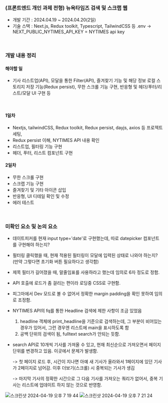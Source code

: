 ### (프론트엔드 개인 과제 전형) 뉴욕타임즈 검색 및 스크랩 웹

- 개발 기간 : 2024.04.19 ~ 2024.04.20(2일)
- 기술 스택 : Next.js, Redux toolkit, Typescript, TailwindCSS 등
.env -> NEXT_PUBLIC_NYTIMES_API_KEY = NYTIMES api key
<br/>


### 개발 내용 정리

#### 해야할 일 
- 기사 리스트업(API), 모달을 통한 Filter(API), 즐겨찾기 기능 및 해당 정보 로컬 스토리지 저장 기능(Redux persist), 무한 스크롤 기능 구현, 반응형 및 헤더/푸터/리스트/모달 UI 구현 등
<br/>

#### 1일차
- Nextjs, tailwindCSS, Redux toolkit, Redux persist, dayjs, axios 등 프로젝트 세팅,
- Redux persist 이해, NYTIMES API 내용 확인
- 리스트업, 필터링 기능 구현
- 헤더, 푸터, 리스트 컴포넌트 구현

#### 2일차
- 무한 스크롤 구현
- 스크랩 기능 구현
- 즐겨찾기 및 기타 아이콘 삽입
- 반응형, UI 디테일 확인 및 수정
- 에러 테스트
<br/>

### 미확인 요소 및 논의 요소
- 데이트피커를 현재 input type='date'로 구현했는데, 따로 datepicker 컴포넌트를 구현해야 하는지?
- 필터링 클릭했을 때, 현재 적용된 필터링이 모달에 입력된 상태로 나와야 하는지?(만약 그렇다면 초기화 버튼 필요하다고 생각함)
- 제목 필터가 길어졌을 때, 말줄임표를 사용하라고 했는데 임의로 6자 정도로 정함.
- API 호출에 로드가 좀 걸리는 편이라 로딩중 CSS로 구현함.
- 피그마에서 Dev 모드로 볼 수 없어서 정확한 margin padding을 확인 못하여 임의로 조정함.
- NYTIMES API의 fq를 통한 Headline 검색에 제한 사항이 조금 있었음
  1. headline 객체에 print_headline을 기준으로 검색하는데, 그 부분이 비어있는 경우가 있어서, 그런 경우엔 리스트에 main을 표시하도록 함
  2. 공백 단위의 검색이 됨, fulltext search가 안되는 듯함.

- search API로 10개씩 기사를 가져올 수 있고, 현재 최신순으로 가져오면서 페이지 단위를 변경하고 있음. 이곳에서 문제가 발생함.
  
  -> 첫 페이지 로드 후, 시간이 지나면 아예 새 기사가 올라와서 1페이지에 있던 기사가 2페이지로 넘어감. 이후 더보기(스크롤) 시 중복되는 기사가 생김
  
  -> 마지막 기사의 정확한 시간으로 그 다음 기사를 가져오는 쿼리가 없어서, 중복 기사는 리스트에 업데이트 하지 않는 것으로 반영함.

![스크린샷 2024-04-19 오후 7 19 44](https://github.com/hasangwon/nytimes-scrap/assets/75872687/f0b4d15f-7498-478c-a26c-3a58cfbd4060)
![스크린샷 2024-04-19 오후 7 21 24](https://github.com/hasangwon/nytimes-scrap/assets/75872687/5864f880-2dfc-47eb-9cba-9d8ff8e1bd4e)
